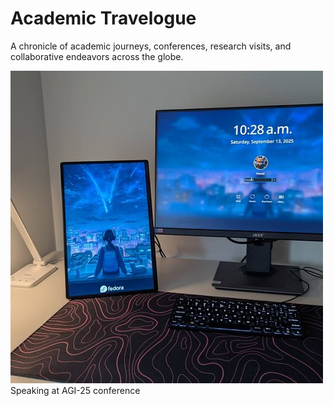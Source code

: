 # Academic Travelogue

A chronicle of academic journeys, conferences, research visits, and collaborative endeavors across the globe.

<div markdown="1" class="gallery-grid">
<div markdown="1" class="gallery-item" 
     data-full-image="../assets/travelogue/full/PXL_20250913_142859898.jpg"
     data-full-caption="Presenting our latest findings on human-AI collaborative workflows at the AGI-25 conference. This talk highlighted the emerging patterns in how humans and language models cooperatively solve complex problems.">
<img class="gallery-thumbnail" src="../assets/travelogue/thumbnails/PXL_20250913_142859898.jpg" alt="Speaking at AGI-25 conference podium">
<div class="gallery-caption">Speaking at AGI-25 conference</div>
</div>
</div>